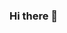 ### Hi there 👋

<!--
**K-Baker101020/K-Baker101020** is a ✨ _special_ ✨ repository because its `README.md` (this file) appears on your GitHub profile.

Here are some ideas to get you started:

- 🔭 I’m currently working on ... multiple homework assignments.
- 🌱 I’m currently learning ... new computing skills and managment pratices. 
- 👯 I’m looking to collaborate on ... group projects and team assignments.
- 🤔 I’m looking for help with ... learning C#. 
- 💬 Ask me about ... What I like to do outside of the classroom.
- 📫 How to reach me: ... bakerkl@etsu.edu
- 😄 Pronouns: ... she/her
- ⚡ Fun fact: ... I love reading and learning new skills.
-->
